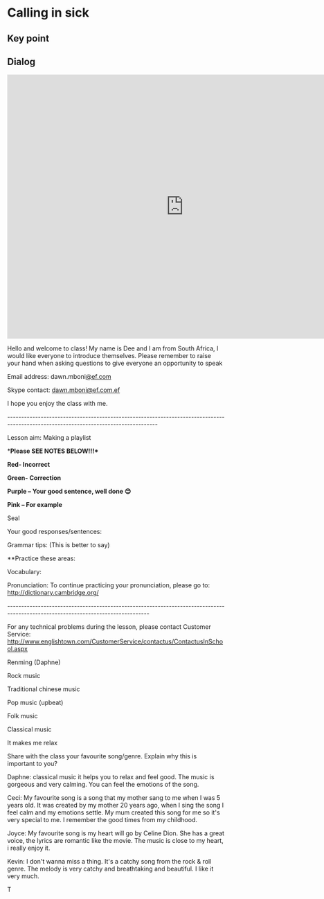 # Calling in sick

## Key point





## Dialog



<iframe name="easyXDM_default6988_provider" id="easyXDM_default6988_provider" src="https://cns.ef-cdn.com/Juno/EvcContent/11/80/Making_a_playlist/index.html?api_v=0.0.13&amp;accessKey=8f043934-cdf6-4050-b8a0-8faa8c86aae7&amp;attendanceToken=34e71d02-8f9c-48e7-85ca-faa115f26a17&amp;xdm_e=https%3A%2F%2Fevc.ef.com.cn&amp;xdm_c=default6988&amp;xdm_p=1" frameborder="0" style="box-sizing: border-box; width: 813px; height: 609.75px;"></iframe>

Hello and welcome to class! My name is Dee and I am from South Africa, I would like everyone to introduce themselves. Please remember to raise your hand when asking questions to give everyone an opportunity to speak 

Email address: dawn.mboni[@ef.com](mailto:samantha.blair@ef.com) 

Skype contact: dawn.mboni@ef.com.ef 

I hope you enjoy the class with me. 

\------------------------------------------------------------------------------------------------------------------------------------ 

 

 

Lesson aim: Making a playlist





 

***Please SEE NOTES BELOW!!!\*** 

 

**Red- Incorrect** 

**Green- Correction** 

**Purple – Your good sentence, well done 😊** 

**Pink – For example** 

 

Seal



Your good responses/sentences: 

 

 

 

 

Grammar tips: (This is better to say) 

 

 

 

**Practice these areas: 

 

 

 

 

 

Vocabulary: 

 

 

 

 

 

 

 

 

 

 

 

Pronunciation: To continue practicing your pronunciation, please go to: http://dictionary.cambridge.org/ 

\--------------------------------------------------------------------------------------------------------------------------------- 

For any technical problems during the lesson, please contact Customer Service: http://www.englishtown.com/CustomerService/contactus/ContactusInSchool.aspx 

 

 







Renming (Daphne)

Rock music

Traditional chinese music 

Pop music (upbeat)

Folk music

Classical music 

It makes me relax 

Share with the class your favourite song/genre. Explain why this is important to you?



Daphne: classical music it helps you to relax and feel good. The music is gorgeous and very calming. You can feel the emotions of the song. 



Ceci: My favourite song is a song that my mother sang to me when I was 5 years old. It was created by my mother 20 years ago, when I sing the song I feel calm and my emotions settle. My mum created this song for me so it's very special to me. I remember the good times from my childhood. 



Joyce: My favourite song is my heart will go by Celine Dion. She has a great voice, the lyrics are romantic like the movie. The music is close to my heart, i really enjoy it. 



Kevin: I don't wanna miss a thing. It's a catchy song from the rock & roll genre. The melody is very catchy and breathtaking and beautiful. I like it very much. 



T